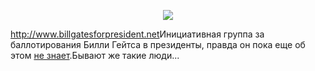 <p align="center"><img src="/media/pictures/dfwxp_mindcollapse.com.png" /></p><a href="http://www.billgatesforpresident.net">http://www.billgatesforpresident.net</a>Инициативная группа за баллотирования Билли Гейтса в президенты, правда он пока еще об этом <a href="http://www.billgatesforpresident.net/about/have-you-asked-bill/">не знает</a>.Бывают же такие люди...